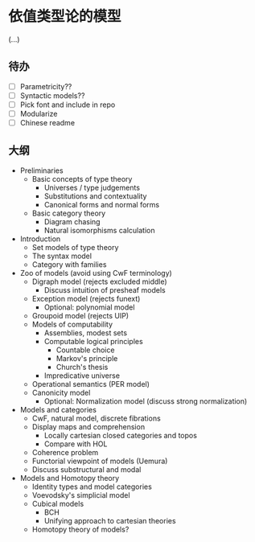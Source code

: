 # 依值类型论的模型

(...)

## 待办

- [ ] Parametricity??
- [ ] Syntactic models??
- [ ] Pick font and include in repo
- [ ] Modularize
- [ ] Chinese readme

## 大纲

- Preliminaries
  - Basic concepts of type theory
    - Universes / type judgements
    - Substitutions and contextuality
    - Canonical forms and normal forms
  - Basic category theory
    - Diagram chasing
    - Natural isomorphisms calculation
- Introduction
  - Set models of type theory
  - The syntax model
  - Category with families
- Zoo of models (avoid using CwF terminology)
  - Digraph model (rejects excluded middle)
    - Discuss intuition of presheaf models
  - Exception model (rejects funext)
    - Optional: polynomial model
  - Groupoid model (rejects UIP)
  - Models of computability
    - Assemblies, modest sets
    - Computable logical principles
      - Countable choice
      - Markov's principle
      - Church's thesis
    - Impredicative universe
  - Operational semantics (PER model)
  - Canonicity model
    - Optional: Normalization model (discuss strong normalization)
- Models and categories
  - CwF, natural model, discrete fibrations
  - Display maps and comprehension
    - Locally cartesian closed categories and topos
    - Compare with HOL
  - Coherence problem
  - Functorial viewpoint of models (Uemura)
  - Discuss substructural and modal
- Models and Homotopy theory
  - Identity types and model categories
  - Voevodsky's simplicial model
  - Cubical models
    - BCH
    - Unifying approach to cartesian theories
  - Homotopy theory of models?
